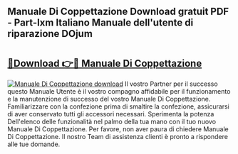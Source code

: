 ## Manuale Di Coppettazione Download gratuit PDF - Part-Ixm Italiano Manuale dell'utente di riparazione DOjum

# <h2><a href="http://dfejrb.blite.top/?on=Manuale+Di+Coppettazione">🔗Download 👉🔴 Manuale Di Coppettazione</a></h2>

[![Manuale Di Coppettazione download](https://i.imgur.com/lujVjoI.png)](http://dfejrb.blite.top/?on=Manuale+Di+Coppettazione)
Il vostro Partner per il successo questo Manuale Utente è il vostro compagno affidabile per il funzionamento e la manutenzione di successo del vostro Manuale Di Coppettazione. Familiarizzare con la confezione prima di smaltire la confezione, assicurarsi di aver conservato tutti gli accessori necessari. Sperimenta la potenza Dell'elenco delle funzionalità nel palmo della tua mano con il tuo nuovo Manuale Di Coppettazione. Per favore, non aver paura di chiedere Manuale Di Coppettazione. Il nostro Team di assistenza clienti è pronto a rispondere alle tue domande.
